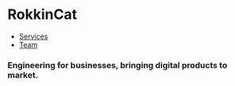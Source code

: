 # RokkinCat

* [Services](services.md)
* [Team](team.md)

### Engineering for businesses, bringing digital products to market.




